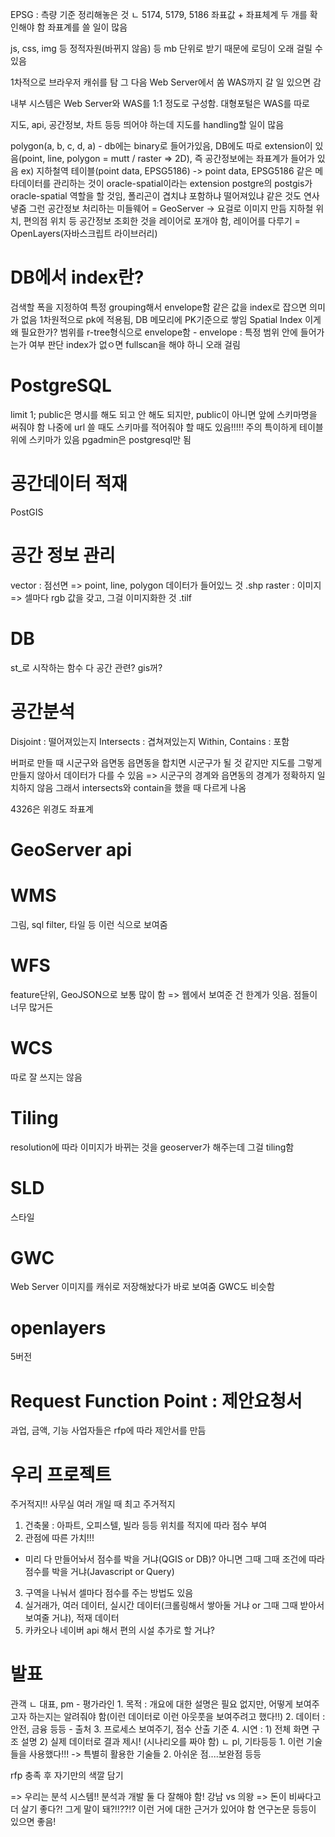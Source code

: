 EPSG : 측량 기준 정리해놓은 것
ㄴ 5174, 5179, 5186
좌표값 + 좌표체계 두 개를 확인해야 함
좌표계를 쓸 일이 많음

js, css, img 등 정적자원(바뀌지 않음) 등 mb 단위로 받기 때문에 로딩이 오래 걸릴 수 있음

1차적으로 브라우저 캐쉬를 탐
그 다음 Web Server에서 쏨
WAS까지 갈 일 있으면 감

내부 시스템은 Web Server와 WAS를 1:1 정도로 구성함. 대형포털은 WAS를 따로

지도, api, 공간정보, 차트 등등 띄어야 하는데 지도를 handling할 일이 많음

polygon(a, b, c, d, a) - db에는 binary로 들어가있음,
DB에도 따로 extension이 있음(point, line, polygon = mutt / raster => 2D), 즉 공간정보에는 좌표계가 들어가 있음
ex) 지하철역 테이블(point data, EPSG5186) -> point data, EPSG5186 같은 메타데이터를 관리하는 것이 oracle-spatial이라는 extension
postgre의 postgis가 oracle-spatial 역할을 할 것임, 폴리곤이 겹치냐 포함하냐 떨어져있냐 같은 것도 연사냏줌
그런 공간정보 처리하는 미들웨어 = GeoServer -> 요걸로 이미지 만듬
지하철 위치, 편의점 위치 등 공간정보 조회한 것을 레이어로 포개야 함, 레이어를 다루기 = OpenLayers(자바스크립트 라이브러리)

# DB에서 index란?
검색할 폭을 지정하여 특정 grouping해서 envelope함
같은 값을 index로 잡으면 의미가 없음
1차원적으로 pk에 적용됨, DB 메모리에 PK기준으로 쌓임
Spatial Index 이게 왜 필요한가?
범위를 r-tree형식으로 envelope함 - envelope : 특정 범위 안에 들어가는가 여부 판단
index가 없ㅇ면 fullscan을 해야 하니 오래 걸림

# PostgreSQL
limit 1;
public은 명시를 해도 되고 안 해도 되지만, public이 아니면 앞에 스키마명을 써줘야 함
나중에 url 쓸 때도 스키마를 적어줘야 할 때도 있음!!!!! 주의
특이하게 테이블 위에 스키마가 있음
pgadmin은 postgresql만 됨

# 공간데이터 적재
PostGIS

# 공간 정보 관리
vector : 점선면 => point, line, polygon 데이터가 들어있느 것 .shp
raster : 이미지 => 셀마다 rgb 값을 갖고, 그걸 이미지화한 것 .tilf

# DB
st_로 시작하는 함수 다 공간 관련? gis꺼?

# 공간분석
Disjoint : 떨어져있는지
Intersects : 겹쳐져있는지
Within, Contains : 포함

버퍼로 만들 때 시군구와 읍면동
읍면동을 합치면 시군구가 될 것 같지만 지도를 그렇게 만들지 않아서 데이터가 다를 수 있음
=> 시군구의 경계와 읍면동의 경계가 정확하지 일치하지 않음
그래서 intersects와 contain을 했을 때 다르게 나옴


4326은 위경도 좌표계

# GeoServer api
# WMS
그림, sql filter, 타일 등 이런 식으로 보여줌
# WFS
feature단위, GeoJSON으로 보통 많이 함 => 웹에서 보여준 건 한계가 잇음. 점들이 너무 많거든
# WCS
따로 잘 쓰지는 않음

# Tiling
resolution에 따라 이미지가 바뀌는 것을 geoserver가 해주는데 그걸 tiling함

# SLD
스타일

# GWC
Web Server 이미지를 캐쉬로 저장해놨다가 바로 보여줌
GWC도 비슷함

# openlayers
5버전

# Request Function Point : 제안요청서
과업, 금액, 기능
사업자들은 rfp에 따라 제안서를 만듬

# 우리 프로젝트
주거적지!!
사무실 여러 개일 때 최고 주거적지
1. 건축물 : 아파트, 오피스텔, 빌라 등등 위치를 적지에 따라 점수 부여
2. 관점에 따른 가치!!!
* 미리 다 만들어놔서 점수를 박을 거냐(QGIS or DB)? 아니면 그때 그때 조건에 따라 점수를 박을 거냐(Javascript or Query)
3. 구역을 나눠서 셀마다 점수를 주는 방법도 있음
4. 실거래가, 여러 데이터, 실시간 데이터(크롤링해서 쌓아둘 거냐 or 그때 그때 받아서 보여줄 거냐), 적재 데이터
5. 카카오나 네이버 api 해서 편의 시설 추가로 할 거냐?

# 발표
관객
ㄴ 대표, pm - 평가라인
    1. 목적 : 개요에 대한 설명은 필요 없지만, 어떻게 보여주고자 하는지는 알려줘야 함(이런 데이터로 이런 아웃풋을 보여주려고 했다!!)
    2. 데이터 : 안전, 금융 등등 - 출처 
    3. 프로세스 보여주기, 점수 산출 기준
    4. 시연 : 1) 전체 화면 구조 설명 2) 실제 데이터로 결과 제시!
    (시나리오를 짜야 함)
ㄴ pl, 기타등등
    1. 이런 기술들을 사용했다!!! -> 특별히 활용한 기술들
    2. 아쉬운 점....보완점 등등

rfp 충족 후 자기만의 색깔 담기

=> 우리는 분석 시스템!! 분석과 개발 둘 다 잘해야 함!
강남 vs 의왕 => 돈이 비싸다고 더 살기 좋다?! 그게 말이 돼?!!??!? 이런 거에 대한 근거가 있어야 함
연구논문 등등이 있으면 좋음!